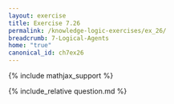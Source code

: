 ```yaml
---
layout: exercise
title: Exercise 7.26
permalink: /knowledge-logic-exercises/ex_26/
breadcrumb: 7-Logical-Agents
home: "true"
canonical_id: ch7ex26
---
```


{% include mathjax_support %}


<div id="hiddden">{% include_relative question.md %}</div>